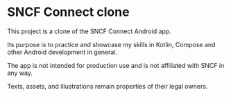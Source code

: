 # SNCF Connect clone

This project is a clone of the SNCF Connect Android app. 

Its purpose is to practice and showcase my skills in Kotlin, Compose and other Android development in general.

The app is not intended for production use and is not affiliated with SNCF in any way.

Texts, assets, and illustrations remain properties of their legal owners.
